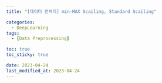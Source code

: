 ```yaml
---
title: "[데이터 전처리] min-MAX Scailing, Standard Scailing"

categories: 
  - DeepLearning
tags:
  - [Data Preprocessing]

toc: true
toc_sticky: true

date: 2023-04-24
last_modified_at: 2023-04-24
---
```

